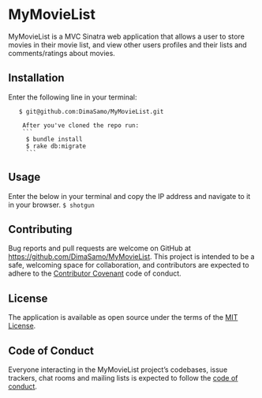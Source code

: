 # MyMovieList

MyMovieList is a MVC Sinatra web application that allows a user to store movies in their movie list, and view other users profiles and their lists and comments/ratings about movies.

## Installation
  Enter the following line in your terminal:
  ```
     $ git@github.com:DimaSamo/MyMovieList.git
  ```
        After you've cloned the repo run:
        ```
         $ bundle install
         $ rake db:migrate
         ```
## Usage

  Enter the below in your terminal and copy the IP address and navigate to it in your browser.
    `$ shotgun`

## Contributing

Bug reports and pull requests are welcome on GitHub at https://github.com/DimaSamo/MyMovieList. This project is intended to be a safe, welcoming space for collaboration, and contributors are expected to adhere to the [Contributor Covenant](http://contributor-covenant.org) code of conduct.

## License

The application is available as open source under the terms of the [MIT License](https://opensource.org/licenses/MIT).

## Code of Conduct

Everyone interacting in the MyMovieList project’s codebases, issue trackers, chat rooms and mailing lists is expected to follow the [code of conduct](https://github.com/DimaSamo/MyMovieList/blob/master/CODE_OF_CONDUCT.md).
